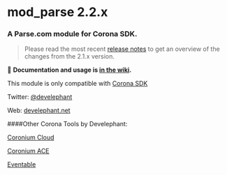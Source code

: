 # mod_parse 2.2.x

### A Parse.com module for Corona SDK.

> Please read the most recent [release notes](https://github.com/develephant/mod_parse/wiki/Release-Notes:-2.2.x) to get an overview of the changes from the 2.1.x version.

:page_facing_up: **Documentation and usage is [in the wiki](https://github.com/develephant/mod_parse/wiki).**

This module is only compatible with [Corona SDK](http://www.coronalabs.com)

Twitter: [@develephant](http://twitter.com/develephant)

Web: [develephant.net](http://develephant.net)

####Other Corona Tools by Develephant:

[Coronium Cloud](http://coronium.io)

[Coronium ACE](http://coronium-ace.readthedocs.org)

[Eventable](https://github.com/develephant/Eventable)
